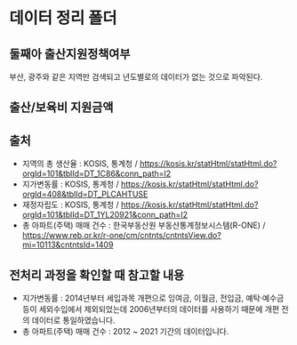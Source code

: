 # 데이터 정리 폴더
## 둘째아 출산지원정책여부
부산, 광주와 같은 지역만 검색되고 년도별로의 데이터가 없는 것으로 파악된다.
## 출산/보육비 지원금액


## 출처
- 지역의 총 생산율 : KOSIS, 통계청 / https://kosis.kr/statHtml/statHtml.do?orgId=101&tblId=DT_1C86&conn_path=I2
- 지가변동률 : KOSIS, 통계청 / https://kosis.kr/statHtml/statHtml.do?orgId=408&tblId=DT_PLCAHTUSE
- 재정자립도 : KOSIS, 통계청 / https://kosis.kr/statHtml/statHtml.do?orgId=101&tblId=DT_1YL20921&conn_path=I2
- 총 아파트(주택) 매매 건수 : 한국부동산원 부동산통계정보시스템(R-ONE) / https://www.reb.or.kr/r-one/cm/cntnts/cntntsView.do?mi=10113&cntntsId=1409

## 전처리 과정을 확인할 때 참고할 내용
- 지가변동률 : 2014년부터 세입과목 개편으로 잉여금, 이월금, 전입금, 예탁·예수금 등이 세외수입에서 제외되었는데 2006년부터의 데이터를 사용하기 때문에 개편 전의 데이터로 통일하였습니다.
- 총 아파트(주택) 매매 건수 : 2012 ~ 2021 기간의 데이터입니다. 